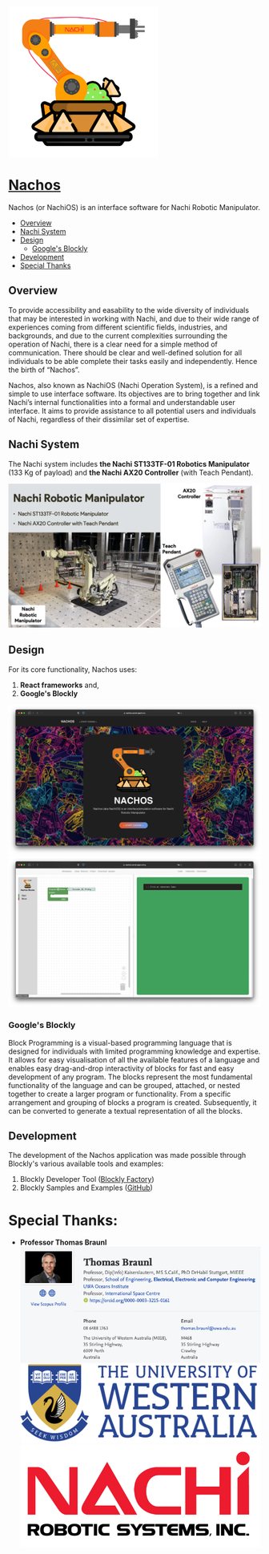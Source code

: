 <img align="center" src="public/img/logo.png" width="300" alt="Nachos Logo">

# [Nachos](https://nachios.vercel.app)

Nachos (or NachiOS) is an interface software for Nachi Robotic Manipulator.

- [Overview](#overview)
- [Nachi System](#nachi-system)
- [Design](#design)
  - [Google's Blockly](#googles-blockly)
- [Development](#development)
- [Special Thanks](#special-thanks)

## Overview 

To provide accessibility and easability to the wide diversity of individuals that may be interested in working with Nachi, 
and due to their wide range of experiences coming from different scientific fields, industries, and backgrounds, 
and due to the current complexities surrounding the operation of Nachi, 
there is a clear need for a simple method of communication. 
There should be clear and well-defined solution for all individuals to be able complete their tasks easily and independently. 
Hence the birth of “Nachos”.

Nachos, also known as NachiOS (Nachi Operation System), is a refined and simple to use interface software. 
Its objectives are to bring together and link Nachi’s internal functionalities into a formal and understandable user interface. 
It aims to provide assistance to all potential users and individuals of Nachi, regardless of their dissimilar set of expertise.

## Nachi System

The Nachi system includes **the Nachi ST133TF-01 Robotics Manipulator** (133 Kg of payload) and **the Nachi AX20 Controller** (with Teach Pendant).

![Nachi System](docs/assets/nachi.png)

## Design

For its core functionality, Nachos uses: 
1. **React frameworks** and, 
2. **Google's Blockly** 

![Nachos Home Page](docs/assets/page_home.png)
![Nachos Coding Page](docs/assets/page_coding.png)

### Google's Blockly

Block Programming is a visual-based programming language that is designed for individuals with limited programming knowledge and expertise. 
It allows for easy visualisation of all the available features of a language and enables easy drag-and-drop interactivity of blocks for fast and easy development of any program. 
The blocks represent the most fundamental functionality of the language and can be grouped, attached, or nested together to create a larger program or functionality. 
From a specific arrangement and grouping of blocks a program is created. Subsequently, it can be converted to generate a textual representation of all the blocks.

## Development

The development of the Nachos application was made possible through Blockly's various available tools and examples:
1. Blockly Developer Tool ([Blockly Factory](https://blockly-demo.appspot.com/static/demos/blockfactory/index.html))
2. Blockly Samples and Examples ([GitHub](https://github.com/google/blockly-samples)) 

# Special Thanks:

- **Professor Thomas Braunl** 
![Professor Thomas Braunl](docs/assets/prof_braunl.png)
![University of Western Australia](docs/assets/uwa_logo.png)
![Nachi Robotics Systems Inc.](docs/assets/nachi_logo.jpg)
